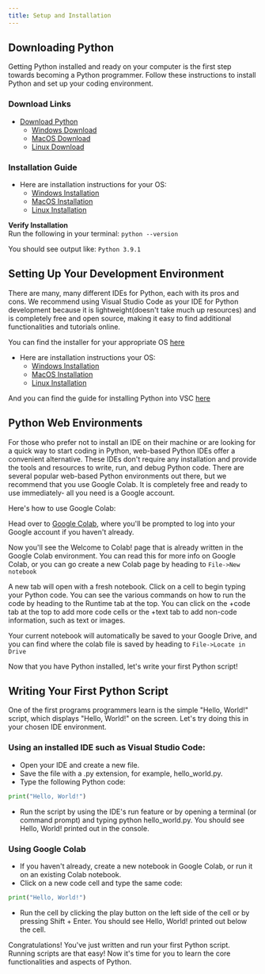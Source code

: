 ```yaml
---
title: Setup and Installation
---
```


## Downloading Python
Getting Python installed and ready on your computer is the first step towards becoming a Python programmer. Follow these instructions to install Python and set up your coding environment.

### Download Links
- [Download Python](https://www.python.org/downloads/)
  - [Windows Download](https://www.python.org/downloads/windows/)
  - [MacOS Download](https://www.python.org/downloads/macos/)
  - [Linux Download](https://www.python.org/downloads/source/)

### Installation Guide
- Here are installation instructions for your OS:
  - [Windows Installation](https://docs.python.org/3/using/windows.html)
  - [MacOS Installation](https://docs.python.org/3/using/mac.html)
  - [Linux Installation](https://docs.python.org/3/using/unix.html)

**Verify Installation**  
Run the following in your terminal:
`python --version`

You should see output like: `Python 3.9.1`

## Setting Up Your Development Environment
There are many, many different IDEs for Python, each with its pros and cons. We recommend using Visual Studio Code as your IDE for Python development because it is lightweight(doesn't take much up resources) and is completely free and open source, making it easy to find additional functionalities and tutorials online.

You can find the installer for your appropriate OS [here](https://code.visualstudio.com/#alt-downloads)

- Here are installation instructions your OS:
  - [Windows Installation](https://code.visualstudio.com/docs/setup/windows)
  - [MacOS Installation](https://code.visualstudio.com/docs/setup/mac)
  - [Linux Installation](https://code.visualstudio.com/docs/setup/linux)

And you can find the guide for installing Python into VSC [here](https://code.visualstudio.com/docs/languages/python)

## Python Web Environments

For those who prefer not to install an IDE on their machine or are looking for a quick way to start coding in Python, web-based Python IDEs offer a convenient alternative. These IDEs don't require any installation and provide the tools and resources to write, run, and debug Python code. There are several popular web-based Python environments out there, but we recommend that you use Google Colab. It is completely free and ready to use immediately- all you need is a Google account.

Here's how to use Google Colab:

Head over to [Google Colab](https://colab.research.google.com/#scrollTo=Wf5KrEb6vrkR), where you'll be prompted to log into your Google account if you haven't already.

Now you'll see the Welcome to Colab! page that is already written in the Google Colab environment. You can read this for more info on Google Colab, or you can go create a new Colab page by heading to ```File->New notebook```

A new tab will open with a fresh notebook. Click on a cell to begin typing your Python code. You can see the various commands on how to run the code by heading to the Runtime tab at the top. You can click on the +code tab at the top to add more code cells or the +text tab to add non-code information, such as text or images.

Your current notebook will automatically be saved to your Google Drive, and you can find where the colab file is saved by heading to ```File->Locate in Drive```

Now that you have Python installed, let's write your first Python script!

## Writing Your First Python Script
One of the first programs programmers learn is the simple "Hello, World!" script, which displays "Hello, World!" on the screen. Let's try doing this in your chosen IDE environment.

### Using an installed IDE such as Visual Studio Code:

* Open your IDE and create a new file.
* Save the file with a .py extension, for example, hello_world.py.
* Type the following Python code:
```python
print("Hello, World!")
```
* Run the script by using the IDE's run feature or by opening a terminal (or command prompt) and typing python hello_world.py. You should see Hello, World! printed out in the console.

### Using Google Colab

* If you haven't already, create a new notebook in Google Colab, or run it on an existing Colab notebook.
* Click on a new code cell and type the same code:
```python
print("Hello, World!")
```
* Run the cell by clicking the play button on the left side of the cell or by pressing Shift + Enter. You should see Hello, World! printed out below the cell.

Congratulations! You've just written and run your first Python script. Running scripts are that easy! Now it's time for you to learn the core functionalities and aspects of Python.